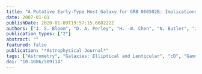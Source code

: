 ```yaml
---
title: "A Putative Early-Type Host Galaxy for GRB 060502B: Implications for the Progenitors of Short-Duration Hard-Spectrum Bursts"
date: 2007-01-01
publishDate: 2020-01-09T19:57:15.668222Z
authors: ["J. S. Bloom", "D. A. Perley", "H. -W. Chen", "N. Butler", "J. X. Prochaska", "D. Kocevski", "C. H. Blake", "A. Szentgyorgyi", "E. E. Falco", "D. L. Starr"]
publication_types: ["2"]
abstract: ""
featured: false
publication: "*Astrophysical Journal*"
tags: ["Astrometry", "Galaxies: Elliptical and Lenticular", "cD", "Gamma Rays: Bursts", "Astrophysics"]
doi: "10.1086/509114"
---
```


